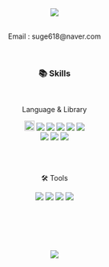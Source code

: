<div align="center">
	<img src="https://capsule-render.vercel.app/api?type=waving&color=auto&height=200&section=header&text=WMG&nbsp;Github&fontSize=90" />
</div>

<br>

<div align=center>
	<p>Email : suge618@naver.com</p>
	<br>
	<h3>📚 Skills</h3>
	<br>
  	<p>Language & Library</p>
</div>

<div align="center">
	<img src="https://techstack-generator.vercel.app/java-icon.svg" alt="icon" width="20" height="20" />
	<img src="https://img.shields.io/badge/Java-007396?style=flat&logo=Java&logoColor=white" />
	<img src="https://img.shields.io/badge/JavaScript-F7DF1E?style=flat&logo=JavaScript&logoColor=white" />
	<img src="https://img.shields.io/badge/jQuery-0769AD?style=flat&logo=jQuery&logoColor=white" />
	<img src="https://img.shields.io/badge/HTML5-E34F26?style=flat&logo=HTML5&logoColor=white" />
	<img src="https://img.shields.io/badge/CSS3-1572B6?style=flat&logo=CSS3&logoColor=white" />
	<br>
	<img src="https://img.shields.io/badge/Spring boot-6DB33F?style=flat&logo=Spring boot&logoColor=white" />
	<img src="https://img.shields.io/badge/Oracle SQL-F80000?style=flat&logo=Oracle&logoColor=white" />
	<img src="https://img.shields.io/badge/Bootstrap-7952B3?style=flat&logo=Bootstrap&logoColor=white" />
</div>

<br><br>

<div align="center">
	<p>🛠 Tools</p>
</div>

<div align="center">
	<img src="https://img.shields.io/badge/Eclipse IDE-2C2255?style=flat&logo=Eclipse IDE&logoColor=white" />
	<img src="https://img.shields.io/badge/Visual Studio Code-007ACC?style=flat&logo=Visual Studio Code&logoColor=white" />
	<img src="https://img.shields.io/badge/Github-181717?style=flat&logo=Github&logoColor=white" />
	<img src="https://img.shields.io/badge/Notion-000000?style=flat&logo=Notion&logoColor=white" />
</div>

<br><br><br><br>

<div align="center">
	<img src="https://capsule-render.vercel.app/api?type=waving&color=auto&height=100&section=footer" />
</div>
